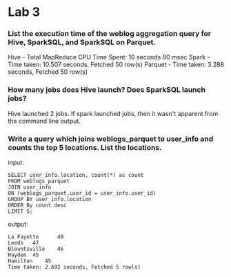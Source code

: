 # Lab 3

### List the execution time of the weblog aggregation query for Hive, SparkSQL, and SparkSQL on Parquet.

Hive - Total MapReduce CPU Time Spent: 10 seconds 80 msec
Spark - Time taken: 10.507 seconds, Fetched 50 row(s)
Parquet - Time taken: 3.288 seconds, Fetched 50 row(s)

### How many jobs does Hive launch? Does SparkSQL launch jobs?

Hive launched 2 jobs. If spark launched jobs, then it wasn't apparent from the command line output.

### Write a query which joins weblogs_parquet to user_info and counts the top 5 locations. List the locations.

input:

```
SELECT user_info.location, count(*) as count
FROM weblogs_parquet 
JOIN user_info 
ON (weblogs_parquet.user_id = user_info.user_id)
GROUP BY user_info.location
ORDER By count desc
LIMIT 5;
```

output:

```
La Fayette      49                                                              
Leeds	47
Blountsville	46
Hayden	45
Hamilton	45
Time taken: 2.692 seconds, Fetched 5 row(s)
```